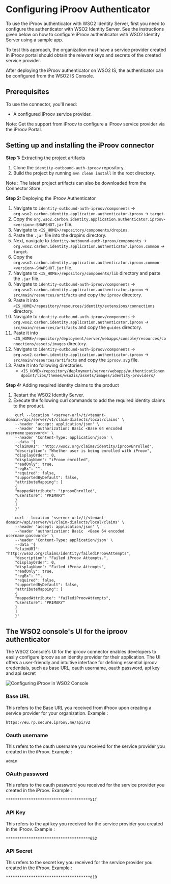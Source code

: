 # Configuring iProov Authenticator
To use the iProov authenticator with WSO2 Identity Server, first you need to configure  the authenticator with
WSO2 Identity Server. See the instructions given below on how to configure iProov authenticator with
WSO2 Identity Server using a sample app.

To test this approach, the organization must have a service provider created in iProov portal should obtain
the relevant keys and secrets of the created service provider.

After deploying the iProov authenticator on WSO2 IS, the authenticator can be configured from the
WSO2 IS Console.

## Prerequisites
To use the connector, you'll need:

- A configured iProov service provider.

Note: Get the support from iProov to configure a iProov service provider via the iProov Portal.

## Setting up and installing the iProov connector

**Step 1:** Extracting the project artifacts
1. Clone the `identity-outbound-auth-iproov` repository.
2. Build the project by running ```mvn clean install``` in the root directory.

Note : The latest project artifacts can also be downloaded from the Connector Store.

**Step 2:** Deploying the iProov Authenticator

1. Navigate to `identity-outbound-auth-iproov/components` → `org.wso2.carbon.identity.application.authenticator.iproov`
   → `target`.
2. Copy the `org.wso2.carbon.identity.application.authenticator.iproov-<version>-SNAPSHOT.jar` file.
3. Navigate to `<IS_HOME>/repository/components/dropins`.
4. Paste the `.jar` file into the dropins directory.
5. Next, navigate to `identity-outbound-auth-iproov/components` →
   `org.wso2.carbon.identity.application.authenticator.iproov.common` → `target`.
6. Copy the `org.wso2.carbon.identity.application.authenticator.iproov.common-<version>-SNAPSHOT.jar` file.
7. Navigate to `<IS_HOME>/repository/components/lib` directory and paste the `.jar` file.
8. Navigate to `identity-outbound-auth-iproov/components` → `org.wso2.carbon.identity.application.authenticator.iproov`
   → `src/main/resources/artifacts` and copy the `iproov` directory.
9. Paste it into `<IS_HOME>/repository/resources/identity/extensions/connections` directory.
10. Navigate to `identity-outbound-auth-iproov/components` → `org.wso2.carbon.identity.application.authenticator.iproov`
   → `src/main/resources/artifacts` and copy the `guides` directory.
11. Paste it into `<IS_HOME>/repository/deployment/server/webapps/console/resources/connections/assets/images` directory.
12. Navigate to `identity-outbound-auth-iproov/components` → `org.wso2.carbon.identity.application.authenticator.iproov`
    → `src/main/resources/artifacts` and copy the `iproov.svg` file.
13. Paste it into following directories.
    - `<IS_HOME>/repository/deployment/server/webapps/authenticationendpoint/libs/themes/wso2is/assets/images/identity-providers/`

**Step 4:** Adding required identity claims to the product
1. Restart the WSO2 Identity Server.
2. Execute the following curl commands to add the required identity claims to the product.
```
    curl --location '<server-url>/t/<tenant-domain>/api/server/v1/claim-dialects/local/claims' \
    --header 'accept: application/json' \
    --header 'authorization: Basic <Base 64 encoded username:password>' \
    --header 'Content-Type: application/json' \
    --data '{
    "claimURI": "http://wso2.org/claims/identity/iproovEnrolled",
    "description": "Whether user is being enrolled with iProov",
    "displayOrder": 0,
    "displayName": "iProov enrolled",
    "readOnly": true,
    "regEx": "",
    "required": false,
    "supportedByDefault": false,
    "attributeMapping": [
    {
    "mappedAttribute": "iproovEnrolled",
    "userstore": "PRIMARY"
    }
    ]
    }'
```
```
    curl --location '<server-url>/t/<tenant-domain>/api/server/v1/claim-dialects/local/claims' \
    --header 'accept: application/json' \
    --header 'authorization: Basic  <Base 64 encoded username:password>' \
    --header 'Content-Type: application/json' \
    --data '{
    "claimURI": "http://wso2.org/claims/identity/failediProovAttempts",
    "description": "Failed iProov Attempts.",
    "displayOrder": 0,
    "displayName": "Failed iProov Attempts",
    "readOnly": true,
    "regEx": "",
    "required": false,
    "supportedByDefault": false,
    "attributeMapping": [
    {
    "mappedAttribute": "failediProovAttempts",
    "userstore": "PRIMARY"
    }
    ]
    }'
```

## The WSO2 console's UI for the iproov authenticator

The WSO2 Console's UI for the iproov connector enables developers to easily configure iproov
as an identity provider for their application. The UI offers a user-friendly and intuitive
interface for defining essential iproov credentials, such as base URL, oauth username, oauth password,
api key and api secret

![Configuring iProov in WSO2 Console](../images/wso2console.png)

### Base URL
This refers to the Base URL you received from iProov upon creating a service provider for your organization.
Example :

```
https://eu.rp.secure.iproov.me/api/v2
```

### Oauth username
This refers to the oauth username you received for the service provider you created in the iProov.
Example :
```
admin
```

### OAuth password
This refers to the oauth password you received for the service provider you created in the iProov.
Example :
```
*************************************51f
```

### API Key
This refers to the api key you received for the service provider you created in the iProov.
Example :
```
*************************************652
```

### API Secret
This refers to the secret key you received for the service provider you created in the iProov.
Example :
```
*************************************d19
```
